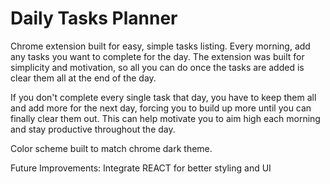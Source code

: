 # Daily Tasks Planner

Chrome extension built for easy, simple tasks listing. Every morning, add any tasks you want to complete for the day. The extension was built for simplicity and motivation, so all you can do once the tasks are added is clear them all at the end of the day.

If you don't complete every single task that day, you have to keep them all and add more for the next day, forcing you to build up more until you can finally clear them out. This can help motivate you to aim high each morning and stay productive throughout the day.

Color scheme built to match chrome dark theme.

Future Improvements:
Integrate REACT for better styling and UI
